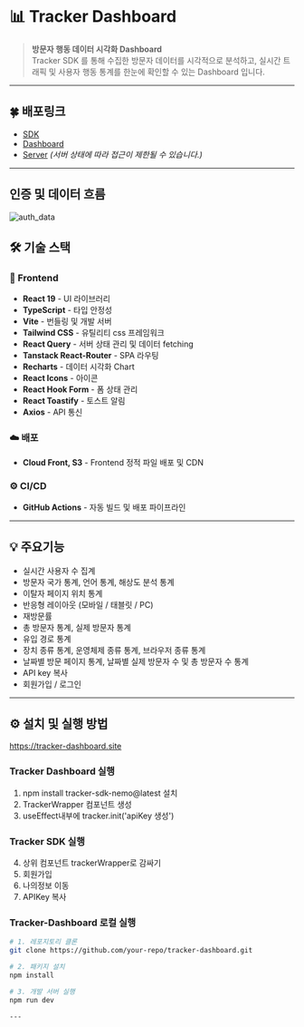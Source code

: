 # 📊 Tracker Dashboard
> **방문자 행동 데이터 시각화 Dashboard**  
> Tracker SDK 를 통해 수집한 방문자 데이터를 시각적으로 분석하고, 실시간 트래픽 및 사용자 행동 통계를 한눈에 확인할 수 있는 Dashboard 입니다.

---

## 🍀 배포링크 
- [SDK](https://www.npmjs.com/package/tracker-sdk-nemo?activeTab=readme)
- [Dashboard](https://tracker-dashboard.site)
- [Server](https://tracker-server.site) _(서버 상태에 따라 접근이 제한될 수 있습니다.)_

---
## 인증 및 데이터 흐름
![auth_data](https://github.com/user-attachments/assets/1456bf4b-6f3d-4488-b378-61680a3de8aa)

## 🛠️ 기술 스택

### 🚀 Frontend
 - **React 19** - UI 라이브러리
 - **TypeScript** - 타입 안정성 
 - **Vite** - 번들링 및 개발 서버
 - **Tailwind CSS** - 유틸리티 css 프레임워크
 - **React Query** - 서버 상태 관리 및 데이터 fetching
 - **Tanstack React-Router** - SPA 라우팅
 - **Recharts** - 데이터 시각화 Chart
 - **React Icons** - 아이콘
 - **React Hook Form** - 폼 상태 관리
 - **React Toastify** - 토스트 알림
 - **Axios** - API 통신

### ☁️ 배포
 - **Cloud Front, S3** - Frontend 정적 파일 배포 및 CDN

### ⚙️ CI/CD
 - **GitHub Actions** - 자동 빌드 및 배포 파이프라인

---

## 💡 주요기능 
 - 실시간 사용자 수 집계
 - 방문자 국가 통계, 언어 통계, 해상도 분석 통계
 - 이탈자 페이지 위치 통계
 - 반응형 레이아웃 (모바일 / 태블릿 / PC)
 - 재방문률
 - 총 방문자 통계, 실제 방문자 통계
 - 유입 경로 통계
 - 장치 종류 통계, 운영체제 종류 통계, 브라우저 종류 통계
 - 날짜별 방문 페이지 통계, 날짜별 실제 방문자 수 및 총 방문자 수 통계
 - API key 복사
 - 회원가입 / 로그인 

---

 ## ⚙️ 설치 및 실행 방법
 https://tracker-dashboard.site

 ### Tracker Dashboard 실행
 1. npm install tracker-sdk-nemo@latest 설치
 2. TrackerWrapper 컴포넌트 생성 
 3. useEffect내부에 tracker.init('apiKey 생성')


 ### Tracker SDK 실행
 4. 상위 컴포넌트 trackerWrapper로 감싸기  
 1. 회원가입
 2. 나의정보 이동 
 3. APIKey 복사
 
 ### Tracker-Dashboard 로컬 실행
 ```bash
# 1. 레포지토리 클론
git clone https://github.com/your-repo/tracker-dashboard.git

# 2. 패키지 설치
npm install

# 3. 개발 서버 실행
npm run dev

---

